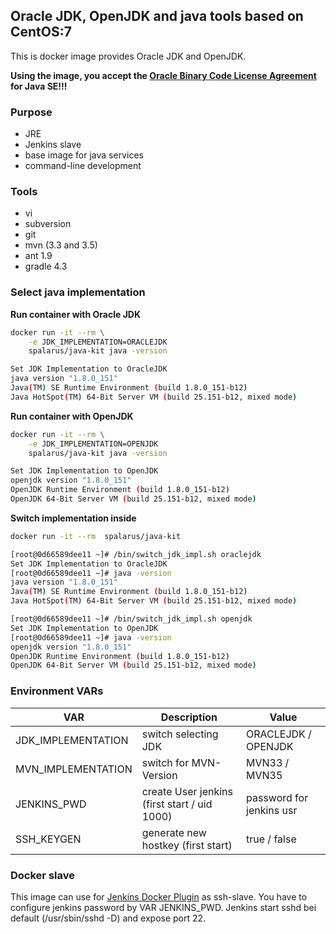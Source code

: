 ## Oracle JDK, OpenJDK and java tools based on CentOS:7

This is docker image provides Oracle JDK and OpenJDK. 

**Using the image, you accept the [Oracle Binary Code License Agreement](http://www.oracle.com/technetwork/java/javase/terms/license/index.html) for Java SE!!!**

### Purpose

* JRE
* Jenkins slave
* base image for java services
* command-line development

### Tools

* vi
* subversion
* git
* mvn (3.3 and 3.5)
* ant 1.9
* gradle 4.3

### Select java implementation 

**Run container with Oracle JDK**
```bash
docker run -it --rm \
    -e JDK_IMPLEMENTATION=ORACLEJDK 
    spalarus/java-kit java -version 

Set JDK Implementation to OracleJDK
java version "1.8.0_151"
Java(TM) SE Runtime Environment (build 1.8.0_151-b12)
Java HotSpot(TM) 64-Bit Server VM (build 25.151-b12, mixed mode)
```
 
**Run container with OpenJDK**
```bash
docker run -it --rm \
    -e JDK_IMPLEMENTATION=OPENJDK 
    spalarus/java-kit java -version 

Set JDK Implementation to OpenJDK
openjdk version "1.8.0_151"
OpenJDK Runtime Environment (build 1.8.0_151-b12)
OpenJDK 64-Bit Server VM (build 25.151-b12, mixed mode)
```
 
**Switch implementation inside**
```bash
docker run -it --rm  spalarus/java-kit

[root@0d66589dee11 ~]# /bin/switch_jdk_impl.sh oraclejdk
Set JDK Implementation to OracleJDK
[root@0d66589dee11 ~]# java -version
java version "1.8.0_151"
Java(TM) SE Runtime Environment (build 1.8.0_151-b12)
Java HotSpot(TM) 64-Bit Server VM (build 25.151-b12, mixed mode)

[root@0d66589dee11 ~]# /bin/switch_jdk_impl.sh openjdk
Set JDK Implementation to OpenJDK
[root@0d66589dee11 ~]# java -version
openjdk version "1.8.0_151"
OpenJDK Runtime Environment (build 1.8.0_151-b12)
OpenJDK 64-Bit Server VM (build 25.151-b12, mixed mode)
```
 
### Environment VARs

| VAR                  | Description                                   | Value                       |
|----------------------|-----------------------------------------------|-----------------------------|
| JDK_IMPLEMENTATION   | switch selecting JDK                          | ORACLEJDK / OPENJDK         |
| MVN_IMPLEMENTATION   | switch for MVN-Version                        | MVN33 / MVN35               |
| JENKINS_PWD          | create User jenkins (first start / uid 1000)  | password for jenkins usr    |
| SSH_KEYGEN           | generate new hostkey (first start)            | true / false                |

### Docker slave

This image can use for [Jenkins Docker Plugin](https://wiki.jenkins.io/display/JENKINS/Docker+Plugin) as ssh-slave. You have to configure jenkins password by VAR JENKINS_PWD. Jenkins start sshd bei default (/usr/sbin/sshd -D) and expose port 22.

